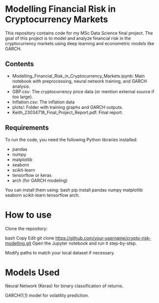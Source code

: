 # Modelling Financial Risk in Cryptocurrency Markets

This repository contains code for my MSc Data Science final project. The goal of this project is to model and analyze financial risk in the cryptocurrency markets using deep learning and econometric models like GARCH.

## Contents
- Modelling_Financial_Risk_in_Cryptocurrency_Markets.ipynb: Main notebook with preprocessing, neural network training, and GARCH analysis.
- GBP.csv: The cryptocurrency price data (or mention external source if too large).
- Inflation.csv: The inflation data 
- plots/: Folder with training graphs and GARCH outputs.
- Keith_23034718_Final_Project_Report.pdf: Final report.

## Requirements
To run the code, you need the following Python libraries installed:
- pandas
- numpy
- matplotlib
- seaborn
- scikit-learn
- tensorflow or keras
- arch (for GARCH modeling)

You can install them using:
bash
pip install pandas numpy matplotlib seaborn scikit-learn tensorflow arch.

# How to use
Clone the repository:

bash
Copy
Edit
git clone https://github.com/your-username/crypto-risk-modelling.git
Open the Jupyter notebook and run it step-by-step.

Modify paths to match your local dataset if necessary.

# Models Used
Neural Network (Keras) for binary classification of returns.

GARCH(1,1) model for volatility prediction.
